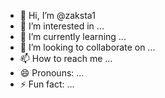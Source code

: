 - 👋 Hi, I’m @zaksta1
- 👀 I’m interested in ...
- 🌱 I’m currently learning ...
- 💞️ I’m looking to collaborate on ...
- 📫 How to reach me ...
- 😄 Pronouns: ...
- ⚡ Fun fact: ...

<!---
zaksta1/zaksta1 is a ✨ special ✨ {{ zaksta55 }} 
special 
repository because its `README.md` (this file) appears on your GitHub profile.
You can click the Preview link to take a look at your changes.
--->
